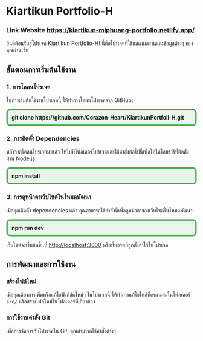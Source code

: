 # Kiartikun Portfolio-H

### Link Website <strong>https://kiartikun-miphuang-portfolio.netlify.app/</strong>

ยินดีต้อนรับสู่โปรเจค Kiartikun Portfolio-H! นี่คือโปรเจคที่ใช้แสดงผลงานและข้อมูลต่างๆ ของคุณผ่านเว็บ

## ขั้นตอนการเริ่มต้นใช้งาน

### 1. การโคลนโปรเจค

ในการเริ่มต้นใช้งานโปรเจคนี้ ให้ทำการโคลนโปรเจคจาก GitHub:

<div style="border: 4px solid #4CAF50; padding: 10px; background-color: #e8f5e9; border-radius: 10px;">
  <strong>git clone https://github.com/Corazon-Heart/KiartikunPortfoli-H.git</strong>
</div>

### 2. การติดตั้ง Dependencies

หลังจากโคลนโปรเจคมาแล้ว ให้ไปที่โฟลเดอร์โปรเจคและใช้คำสั่งต่อไปนี้เพื่อให้ได้ไลบรารีที่ติดตั้งผ่าน Node.js:

<div style="border: 4px solid #4CAF50; padding: 10px; background-color: #e8f5e9; border-radius: 10px;">
  <strong>npm install</strong>
</div>

### 3. การดูหน้าตาเว็บไซต์ในโหมดพัฒนา

เมื่อคุณติดตั้ง dependencies แล้ว คุณสามารถใช้คำสั่งนี้เพื่อดูหน้าตาของเว็บไซต์ในโหมดพัฒนา:

<div style="border: 4px solid #4CAF50; padding: 10px; background-color: #e8f5e9; border-radius: 10px;">
  <strong>npm run dev</strong>
</div>

เว็บไซต์จะเริ่มต้นขึ้นที่ <http://localhost:3000> หรือที่พอร์ตที่ถูกตั้งค่าไว้ในโปรเจค

## การพัฒนาและการใช้งาน

### สร้างไฟล์ใหม่

เมื่อคุณต้องการเพิ่มหรือแก้ไขฟังก์ชันใหม่ๆ ในโปรเจคนี้ ให้ทำการแก้ไขไฟล์ที่เหมาะสมในโฟลเดอร์ `src/` หรือสร้างไฟล์ใหม่ในโฟลเดอร์ที่เกี่ยวข้อง

### การใช้งานคำสั่ง Git

เพื่อการจัดการกับโปรเจคใน Git, คุณสามารถใช้คำสั่งต่างๆ
